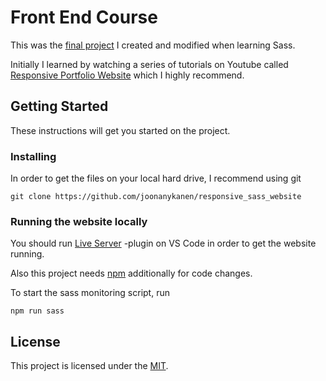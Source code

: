 # Front End Course

This was the [final project](https://joonanykanen.github.io/responsive_sass_website/) I created and modified when learning Sass.

Initially I learned by watching a series of tutorials on Youtube called
[Responsive Portfolio Website](https://youtu.be/gYzHS-n2gqU) which I highly recommend.

## Getting Started

These instructions will get you started on the project.

### Installing

In order to get the files on your local hard drive, I recommend using git

    git clone https://github.com/joonanykanen/responsive_sass_website

### Running the website locally

You should run [Live Server](https://marketplace.visualstudio.com/items?itemName=ritwickdey.LiveServer) -plugin on VS Code in order to get the website running.

Also this project needs [npm](https://nodejs.org/en/download/) additionally for code changes.

To start the sass monitoring script, run

    npm run sass

## License

This project is licensed under the [MIT](LICENSE.md).
